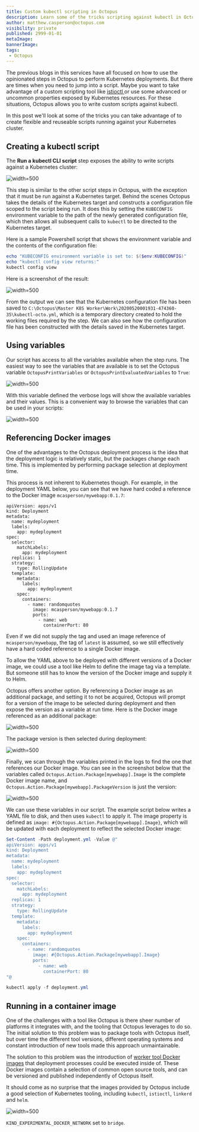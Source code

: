 ```yaml
---
title: Custom kubectl scripting in Octopus
description: Learn some of the tricks scripting against kubectl in Octopus
author: matthew.casperson@octopus.com
visibility: private
published: 2999-01-01
metaImage: 
bannerImage: 
tags:
 - Octopus
---
```


The previous blogs in this services have all focused on how to use the opinionated steps in Octopus to perform Kubernetes deployments. But there are times when you need to jump into a script. Maybe you want to take advantage of a custom scripting tool like [istioctl ](https://istio.io/docs/ops/diagnostic-tools/istioctl/) or use some advanced or uncommon properties exposed by Kubernetes resources. For these situations, Octopus allows you to write custom scripts against kubectl.

In this post we'll look at some of the tricks you can take advantage of to create flexible and reuseable scripts running against your Kubernetes cluster.

## Creating a kubectl script

The **Run a kubectl CLI script** step exposes the ability to write scripts against a Kubernetes cluster:

![](kubectl-step.png "width=500")

This step is similar to the other script steps in Octopus, with the exception that it must be run against a Kubernetes target. Behind the scenes Octopus takes the details of the Kubernetes target and constructs a configuration file scoped to the script being run. It does this by setting the `KUBECONFIG` environment variable to the path of the newly generated configuration file, which then allows all subsequent calls to `kubectl` to be directed to the Kubernetes target.

Here is a sample Powershell script that shows the environment variable and the contents of the configuration file:

```powershell
echo "KUBECONFIG environment variable is set to: $($env:KUBECONFIG)"
echo "kubectl config view returns:"
kubectl config view
```

Here is a screenshot of the result:

![](script-output.png "width=500")

From the output we can see that the Kubernetes configuration file has been saved to `C:\Octopus\Master K8S Worker\Work\20200520001931-474360-35\kubectl-octo.yml`, which is a temporary directory created to hold the working files required by the step. We can also see how the configuration file has been constructed with the details saved in the Kubernetes target.

## Using variables

Our script has access to all the variables available when the step runs. The easiest way to see the variables that are available is to set the Octopus variable `OctopusPrintVariables` or `OctopusPrintEvaluatedVariables` to `True`:

![](debug-variables.png "width=500")

With this variable defined the verbose logs will show the available variables and their values. This is a convenient way to browse the variables that can be used in your scripts:

![](variables-logs.png "width=500")

## Referencing Docker images

One of the advantages to the Octopus deployment process is the idea that the deployment logic is relatively static, but the packages change each time. This is implemented by performing package selection at deployment time.

This process is not inherent to Kubernetes though. For example, in the deployment YAML below, you can see that we have hard coded a reference to the Docker image `mcasperson/mywebapp:0.1.7`:

```
apiVersion: apps/v1
kind: Deployment
metadata:
  name: mydeployment
  labels:
    app: mydeployment
spec:
  selector:
    matchLabels:
      app: mydeployment
  replicas: 1
  strategy:
    type: RollingUpdate
  template:
    metadata:
      labels:
        app: mydeployment
    spec:
      containers:
        - name: randomquotes
          image: mcasperson/mywebapp:0.1.7
          ports:
            - name: web
              containerPort: 80
```

Even if we did not supply the tag and used an image reference of `mcasperson/mywebapp`, the tag of `latest` is assumed, so we still effectively have a hard coded reference to a single Docker image.

To allow the YAML above to be deployed with different versions of a Docker image, we could use a tool like Helm to define the image tag via a template. But someone still has to know the version of the Docker image and supply it to Helm.

Octopus offers another option. By referencing a Docker image as an additional package, and setting it to not be acquired, Octopus will prompt for a version of the image to be selected during deployment and then expose the version as a variable at run time. Here is the Docker image referenced as an additional package:

![](additional-package.png "width=500")

The package version is then selected during deployment:

![](select-version.png "width=500")

Finally, we scan through the variables printed in the logs to find the one that references our Docker image. You can see in the screenshot below that the variables called `Octopus.Action.Package[mywebapp].Image` is the complete Docker image name, and `Octopus.Action.Package[mywebapp].PackageVersion` is just the version:

![](image-variables.png "width=500")

We can use these variables in our script. The example script below writes a YAML file to disk, and then uses `kubectl` to apply it. The image property is defined as `image: #{Octopus.Action.Package[mywebapp].Image}`, which will be updated with each deployment to reflect the selected Docker image:

```Powershell
Set-Content -Path deployment.yml -Value @"
apiVersion: apps/v1
kind: Deployment
metadata:
  name: mydeployment
  labels:
    app: mydeployment
spec:
  selector:
    matchLabels:
      app: mydeployment
  replicas: 1
  strategy:
    type: RollingUpdate
  template:
    metadata:
      labels:
        app: mydeployment
    spec:
      containers:
        - name: randomquotes
          image: #{Octopus.Action.Package[mywebapp].Image}
          ports:
            - name: web
              containerPort: 80
"@

kubectl apply -f deployment.yml
```

## Running in a container image

One of the challenges with a tool like Octopus is there sheer number of platforms it integrates with, and the tooling that Octopus leverages to do so. The initial solution to this problem was to package tools with Octopus itself, but over time the different tool versions, different operating systems and constant introduction of new tools made this approach unmaintainable.

The solution to this problem was the introduction of [worker tool Docker images](https://hub.docker.com/r/octopusdeploy/worker-tools) that deployment processes could be executed inside of. These Docker images contain a selection of common open source tools, and can be versioned and published independently of Octopus itself.

It should come as no surprise that the images provided by Octopus include a good selection of Kubernetes tooling, including `kubectl`, `istioctl`, `linkerd` and `helm`.

![](worker-tools.png "width=500")

`KIND_EXPERIMENTAL_DOCKER_NETWORK` set to `bridge`.